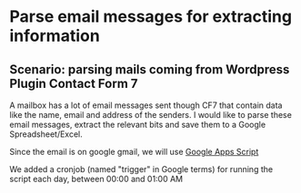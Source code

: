 # Parse email messages for extracting information

## Scenario: parsing mails coming from Wordpress Plugin Contact Form 7

A mailbox has a lot of email messages sent though CF7 that contain data like the name, email and address of the senders. I would like to parse these email messages, extract the relevant bits and save them to a Google Spreadsheet/Excel.

Since the email is on google gmail, we will use [Google Apps Script](https://developers.google.com/gmail/api/quickstart/apps-script)


We added a cronjob (named "trigger" in Google terms) for running the script each day, between 00:00 and 01:00 AM

